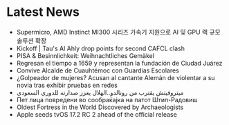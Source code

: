 # Latest News
-  Supermicro, AMD Instinct MI300 시리즈 가속기 지원으로 AI 및 GPU 랙 규모 솔루션 확장
-  Kickoff | Tau's Al Ahly drop points for second CAFCL clash
-  PISA & Besinnlichkeit: Weihnachtliches Gemäkel
-  Regresan el tiempo a 1659 y representan la fundación de Ciudad Juárez
-  Convive Alcalde de Cuauhtémoc con Guardias Escolares
-  ¿Golpeador de mujeres? Acusan al cantante Alemán de violentar a su novia tras exhibir pruebas en redes
-  ميتروفيتش يقترب من رونالدو..الهلال يعزز صدارته للدوري السعودي
-  Пет лица повредени во сообраќајка на патот Штип-Радовиш
-  Oldest Fortress in the World Discovered by Archaeologists
-  Apple seeds tvOS 17.2 RC 2 ahead of the official release
